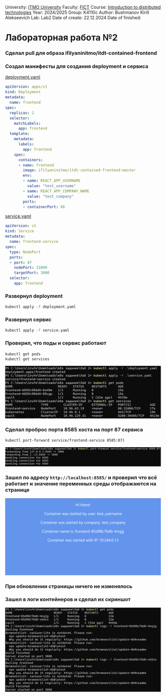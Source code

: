 University: [ITMO University](https://itmo.ru/ru/)
Faculty: [FICT](https://fict.itmo.ru)
Course: [Introduction to distributed technologies](https://github.com/itmo-ict-faculty/introduction-to-distributed-technologies)
Year: 2024/2025
Group: K4110c
Author: Bushmanov Kirill Alekseevich
Lab: Lab2
Date of create: 22.12.2024
Date of finished: 


# Лабораторная работа №2

### Сделал pull для образа ifilyaninitmo/itdt-contained-frontend

### Создал манифесты для создания deployment и сервиса
[deployment.yaml](https://github.com/rufe69/2024_2025-introduction_to_distributed_technologies-k4110--bushmanov_k_a/blob/main/lab2/deployment.yaml)
```yaml
apiVersion: apps/v1
kind: Deployment
metadata:
  name: frontend
spec:
  replicas: 2
  selector:
    matchLabels:
      app: frontend
  template:
    metadata:
      labels:
        app: frontend
    spec:
      containers:
      - name: frontend
        image: ifilyaninitmo/itdt-contained-frontend:master
        env:
        - name: REACT_APP_USERNAME
          value: "test_username"
        - name: REACT_APP_COMPANY_NAME
          value: "test_company" 
        ports:
        - containerPort: 86
```

[service.yaml](https://github.com/rufe69/2024_2025-introduction_to_distributed_technologies-k4110--bushmanov_k_a/blob/main/lab2/service.yaml)
```yaml
apiVersion: v1
kind: Service
metadata:
  name: frontend-service
spec:
  type: NodePort
  ports:
  - port: 87
    nodePort: 31000
    targetPort: 3000
  selector:
    app: frontend
```

### Развернул deployment 
```bash
kubectl apply -f deployment.yaml
```

### Развернул сервис 
```bash
kubectl apply -f service.yaml
```

### Проверил, что поды и сервис работают
```bash
kubectl get pods
kubectl get services
```
![Развернутые поды и сервис](https://github.com/rufe69/2024_2025-introduction_to_distributed_technologies-k4110--bushmanov_k_a/blob/main/lab2/Screenshots/1.png "")

### Сделал проброс порта 8585 хоста на порт 87 сервиса 
```bash
kubectl port-forward service/frontend-service 8585:87)
```
![Проброс](https://github.com/rufe69/2024_2025-introduction_to_distributed_technologies-k4110--bushmanov_k_a/blob/main/lab2/Screenshots/2.png "")

### Зашел по адресу `http://localhost:8585/` и проверил что всё работает и значение переменных среды отображаются на странице
![Скриншот сайта](https://github.com/rufe69/2024_2025-introduction_to_distributed_technologies-k4110--bushmanov_k_a/blob/main/lab2/Screenshots/3.png "")

### При обновлении страницы ничего не изменялось

### Зашел в логи контейнеров и сделал их скриншот
![Логи](https://github.com/rufe69/2024_2025-introduction_to_distributed_technologies-k4110--bushmanov_k_a/blob/main/lab2/Screenshots/4.png "")
